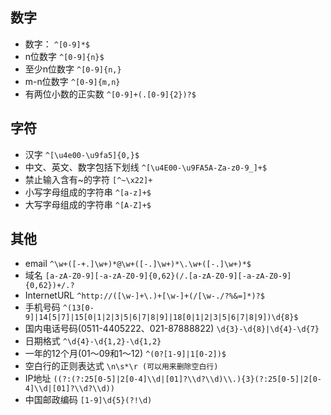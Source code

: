 ## 数字

* 数字： `^[0-9]*$`
* n位数字 `^[0-9]{n}$`
* 至少n位数字 `^[0-9]{n,}`
* m-n位数字 `^[0-9]{m,n}`
* 有两位小数的正实数 `^[0-9]+(.[0-9]{2})?$`

## 字符

* 汉字 `^[\u4e00-\u9fa5]{0,}$`
* 中文、英文、数字包括下划线 `^[\u4E00-\u9FA5A-Za-z0-9_]+$`
* 禁止输入含有~的字符 `[^~\x22]+`
* 小写字母组成的字符串 `^[a-z]+$`
* 大写字母组成的字符串 `^[A-Z]+$`

## 其他

* email `^\w+([-+.]\w+)*@\w+([-.]\w+)*\.\w+([-.]\w+)*$`
* 域名 `[a-zA-Z0-9][-a-zA-Z0-9]{0,62}(/.[a-zA-Z0-9][-a-zA-Z0-9]{0,62})+/.?`
* InternetURL `^http://([\w-]+\.)+[\w-]+(/[\w-./?%&=]*)?$`
* 手机号码 `^(13[0-9]|14[5|7]|15[0|1|2|3|5|6|7|8|9]|18[0|1|2|3|5|6|7|8|9])\d{8}$`
* 国内电话号码(0511-4405222、021-87888822) `\d{3}-\d{8}|\d{4}-\d{7}`
* 日期格式 `^\d{4}-\d{1,2}-\d{1,2}`
* 一年的12个月(01～09和1～12) `^(0?[1-9]|1[0-2])$`
* 空白行的正则表达式 `\n\s*\r (可以用来删除空白行)`
* IP地址 `((?:(?:25[0-5]|2[0-4]\\d|[01]?\\d?\\d)\\.){3}(?:25[0-5]|2[0-4]\\d|[01]?\\d?\\d))`
* 中国邮政编码 `[1-9]\d{5}(?!\d)`
